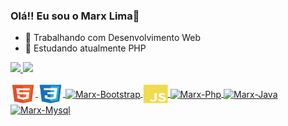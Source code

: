 ### Olá!! Eu sou o Marx Lima🖖



- 🔭 Trabalhando com Desenvolvimento Web
- 🌱 Estudando atualmente PHP

<a href="https://github.com/omarxlima">
  <img height="160em" src="https://github-readme-stats.vercel.app/api?username=omarxlima&show_icons=true&theme=dracula&include_all_commits=true&count_private=true"/>
  <img height="160em" src="https://github-readme-stats.vercel.app/api/top-langs/?username=omarxlima&layout=compact&langs_count=7&theme=dracula"/>
</div>

<div style="display: inline_block"><br>
  <img align="center" alt="Marx-HTML" height="30" width="40" src="https://raw.githubusercontent.com/devicons/devicon/master/icons/html5/html5-original.svg">
  <img align="center" alt="Marx-CSS" height="30" width="40" src="https://raw.githubusercontent.com/devicons/devicon/master/icons/css3/css3-original.svg">
  <img align="center" alt="Marx-Bootstrap" height="30" width="40" img src="https://cdn.jsdelivr.net/gh/devicons/devicon/icons/bootstrap/bootstrap-original-wordmark.svg">
    <img align="center" alt="Marx-Js" height="30" width="40" src="https://raw.githubusercontent.com/devicons/devicon/master/icons/javascript/javascript-plain.svg">
  <img align="center" alt="Marx-Php" height="30" width="40" src="https://cdn.jsdelivr.net/gh/devicons/devicon/icons/php/php-original.svg">
 <img align="center" alt="Marx-Java" height="30" width="40" src="https://cdn.jsdelivr.net/gh/devicons/devicon/icons/java/java-original.svg">
 <img align="center" alt="Marx-Mysql" height="30" width="40" src="https://cdn.jsdelivr.net/gh/devicons/devicon/icons/mysql/mysql-original.svg" />
 
</div>

  ##
